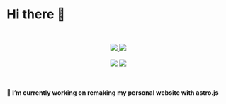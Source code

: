 # Hi there 👋
<br>
<p align="center">
   <a href="/">
      <img src="https://skillicons.dev/icons?i=linux,bash,docker,vscode,figma,svg,css,html,js,ts,astro" />      
      <img src="https://skillicons.dev/icons?i=svelte,vue,solid,mithril,nodejs,deno,c,cs,cpp,rust" />
   </a>
   <br><br>
   <a href="/">
      <img src="https://github-readme-stats.vercel.app/api?username=sklbz&theme=blue-green&count_private=true&show_icons=true&hide_border=true">
      <img src="https://github-readme-stats.vercel.app/api/top-langs?locale=en&card_width=320&langs_count=6&theme=github_dark&hide_border=true&username=sklbz">
   </a>
</p>
<br><br>
<b> 🔭 I’m currently working on remaking my personal website with astro.js</b>

<!--
- 🔭 I’m currently working on ...
- 👯 I’m looking to collaborate on ...
- 🤔 I’m looking for help with ...
- 💬 Ask me about ...
- 📫 How to reach me: ...
- ⚡ Fun fact: ...
-->
